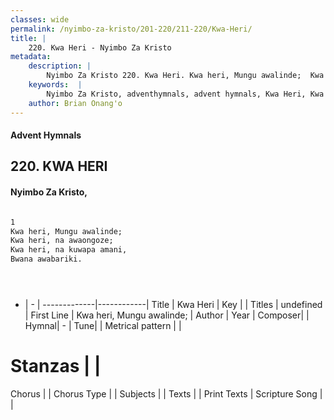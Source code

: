 ```yaml
---
classes: wide
permalink: /nyimbo-za-kristo/201-220/211-220/Kwa-Heri/
title: |
    220. Kwa Heri - Nyimbo Za Kristo
metadata:
    description: |
        Nyimbo Za Kristo 220. Kwa Heri. Kwa heri, Mungu awalinde;  Kwa heri, na awaongoze;  Kwa heri, na kuwapa amani,  Bwana awabariki.     
    keywords:  |
        Nyimbo Za Kristo, adventhymnals, advent hymnals, Kwa Heri, Kwa heri, Mungu awalinde; . 
    author: Brian Onang'o
---
```


#### Advent Hymnals
## 220. KWA HERI
####  Nyimbo Za Kristo,

```txt

1
Kwa heri, Mungu awalinde; 
Kwa heri, na awaongoze; 
Kwa heri, na kuwapa amani, 
Bwana awabariki.





```

- |   -  |
-------------|------------|
Title | Kwa Heri |
Key |  |
Titles | undefined |
First Line | Kwa heri, Mungu awalinde;  |
Author | 
Year | 
Composer| |
Hymnal|  - |
Tune|  |
Metrical pattern | |
# Stanzas |  |
Chorus |  |
Chorus Type |  |
Subjects | |
Texts |  |
Print Texts | 
Scripture Song |  |
    
